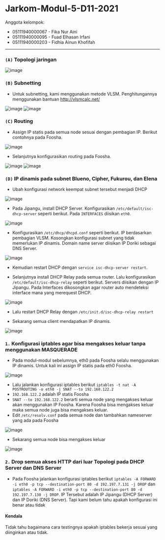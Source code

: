 # Jarkom-Modul-5-D11-2021

Anggota kelompok:
- 05111940000067 - Fika Nur Aini
- 05111940000095 - Fuad Elhasan Irfani
- 05111940000203 - Fidhia Ainun Khofifah
---
### `(A)` Topologi jaringan

![image](https://user-images.githubusercontent.com/73324192/145664783-d6b31fca-6697-4fb4-891c-11381597a258.png)

### `(B)` Subnetting

- Untuk subnetting, kami menggunakan metode VLSM. Penghitungannya menggunakan bantuan http://vlsmcalc.net/

![image](https://user-images.githubusercontent.com/73324192/145664809-770dcc80-c823-4e72-a4dc-e10ca9fd0a98.png)
![image](https://user-images.githubusercontent.com/73324192/145664836-f44ad290-edb7-4d75-a25c-48e8fccc17bf.png)

### `(C)` Routing

- Assign IP statis pada semua node sesuai dengan pembagian IP. Berikut contohnya pada Foosha.

![image](https://user-images.githubusercontent.com/73324192/145665147-1eff9379-69c4-47f0-ac89-211530e28424.png)

- Selanjutnya konfigurasikan routing pada Foosha.

![image](https://user-images.githubusercontent.com/73324192/145664982-9e2458a3-65f0-41fd-864a-2ec37d6fa245.png)
![image](https://user-images.githubusercontent.com/73324192/145665065-c17e409b-defb-4efe-bba1-c5d20a92d8a9.png)

### `(D)` IP dinamis pada subnet Blueno, Cipher, Fukurou, dan Elena

- Ubah konfigurasi network keempat subnet tersebut menjadi DHCP

![image](https://user-images.githubusercontent.com/73324192/145665239-1d2df6e8-2f13-4c1f-ac11-7f7aba8a4845.png)

- Pada Jipangu, install DHCP Server. Konfigurasikan `/etc/default/isc-dhcp-server` seperti berikut. Pada `INTERFACES` diisikan `eth0`.

![image](https://user-images.githubusercontent.com/73324192/145665288-8a8c010c-9175-44c9-97b2-62d8f7793068.png)

- Konfigurasikan `/etc/dhcp/dhcpd.conf` seperti berikut. IP berdasarkan pembagian VLSM. Kosongkan konfigurasi subnet yang tidak memerlukan IP dinamis. Domain name server diisikan IP Doriki sebagai DNS Server.

![image](https://user-images.githubusercontent.com/73324192/145665370-fdbd602e-4cbf-43b0-9c51-6219290d1ce6.png)

- Kemudian restart DHCP dengan `service isc-dhcp-server restart`.

- Selanjutnya install DHCP Relay pada semua router. Lalu konfigurasikan `/etc/default/isc-dhcp-relay` seperti berikut. Servers diisikan dengan IP Jipangu. Pada Interfaces dikosongkan agar router auto mendeteksi interface mana yang merequest DHCP.

![image](https://user-images.githubusercontent.com/73324192/145665515-8772fbef-005f-4c46-ac24-f26224da66ce.png)

- Lalu restart DHCP Relay dengan `/etc/init.d/isc-dhcp-relay restart`

- Sekarang semua client mendapatkan IP dinamis.

![image](https://user-images.githubusercontent.com/73324192/145665622-605ec01b-6e0e-411c-a85c-daf730573125.png)

### ` 1. ` Konfigurasi iptables agar bisa mengakses keluar tanpa menggunakan MASQUERADE

- Pada modul-modul sebelumnya, eth0 pada Foosha selalu menggunakan IP dinamis. Untuk kali ini assign IP statis pada eth0 Foosha.

![image](https://user-images.githubusercontent.com/73324192/145665755-bce783eb-2621-4f0e-8eb3-43f9d153f34a.png)

- Lalu jalankan konfigurasi iptables berikut `iptables -t nat -A POSTROUTING -o eth0 -j SNAT --to 192.168.122.2`
- `192.168.122.2` adalah IP statis Foosha
- `SNAT --to 192.168.122.2` berarti semua node yang mengakses keluar akan menggunakan IP Foosha. Karena Foosha bisa mengakses keluar maka semua node juga bisa mengakses keluar.
- Edit `/etc/resolv.conf` pada semua node dan tambahkan nameserver yang ada pada Foosha

![image](https://user-images.githubusercontent.com/73324192/145666046-1870d7a3-d3dd-4d86-b990-f5f947700d3a.png)

- Sekarang semua node bisa mengakses keluar

![image](https://user-images.githubusercontent.com/73324192/145666034-1f9db434-cea0-4c7d-a2b0-4c6ebdc93b4c.png)

### ` 2. ` Drop semua akses HTTP dari luar Topologi pada DHCP Server dan DNS Server

- Pada Foosha jalankan konfigurasi iptables berikut `iptables -A FORWARD -i eth0 -p tcp --destination-port 80 -d 192.197.7.131 -j DROP` dan `iptables -A FORWARD -i eth0 -p tcp --destination-port 80 -d 192.197.7.130 -j DROP`. IP Tersebut adalah IP Jipangu (DHCP Server) dan IP Doriki (DNS Server). Tapi kami belum tahu apakah konfigurasi ini benar atau tidak

#### Kendala

Tidak tahu bagaimana cara testingnya apakah iptables bekerja sesuai yang diinginkan atau tidak.


